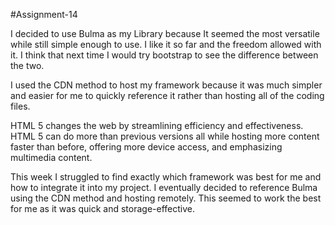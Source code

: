 #Assignment-14

I decided to use Bulma as my Library because It seemed the most versatile while still simple enough to use. I like it so far and the freedom allowed with it. I think that next time I would try bootstrap to see the difference between the two.

I used the CDN method to host my framework because it was much simpler and easier for me to quickly reference it rather than hosting all of the coding files.

HTML 5 changes the web by streamlining efficiency and effectiveness. HTML 5 can do more than previous versions all while hosting more content faster than before, offering more device access, and emphasizing multimedia content.

This week I struggled to find exactly which framework was best for me and how to integrate it into my project. I eventually decided to reference Bulma using the CDN method and hosting remotely. This seemed to work the best for me as it was quick and storage-effective. 
